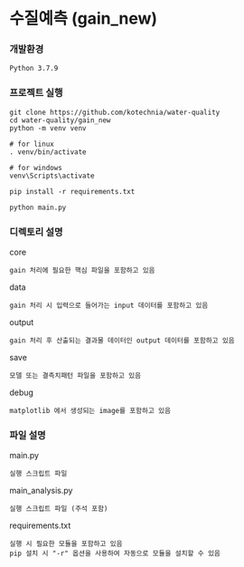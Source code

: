 # 수질예측 (gain_new)

### 개발환경
```
Python 3.7.9
```

### 프로젝트 실행
```
git clone https://github.com/kotechnia/water-quality
cd water-quality/gain_new
python -m venv venv

# for linux
. venv/bin/activate

# for windows
venv\Scripts\activate

pip install -r requirements.txt

python main.py
```

### 디렉토리 설명

core
```
gain 처리에 필요한 핵심 파일을 포함하고 있음
```

data
```
gain 처리 시 입력으로 들어가는 input 데이터를 포함하고 있음
```

output
```
gain 처리 후 산출되는 결과물 데이터인 output 데이터를 포함하고 있음
```

save
```
모델 또는 결측치패턴 파일을 포함하고 있음
```

debug
```
matplotlib 에서 생성되는 image를 포함하고 있음
```

### 파일 설명

main.py
```
실행 스크립트 파일
```

main_analysis.py
```
실행 스크립트 파일 (주석 포함)
```

requirements.txt
```
실행 시 필요한 모듈을 포함하고 있음
pip 설치 시 "-r" 옵션을 사용하여 자동으로 모듈을 설치할 수 있음
```